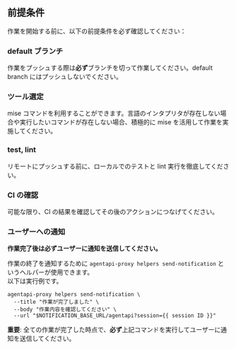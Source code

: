 ## 前提条件

作業を開始する前に、以下の前提条件を必ず確認してください：

### default ブランチ

作業をプッシュする際は**必ず**ブランチを切って作業してください。default branch にはプッシュしないでください。

### ツール選定

mise コマンドを利用することができます。言語のインタプリタが存在しない場合や実行したいコマンドが存在しない場合、積極的に mise を活用して作業を実施してください。

### test, lint

リモートにプッシュする前に、ローカルでのテストと lint 実行を徹底してください。

### CI の確認

可能な限り、CI の結果を確認してその後のアクションにつなげてください。

### ユーザーへの通知

**作業完了後は必ずユーザーに通知を送信してください。**

作業の終了を通知するために `agentapi-proxy helpers send-notification` というヘルパーが使用できます。  
以下は実行例です。  

```
agentapi-proxy helpers send-notification \
  --title "作業が完了しました" \
  --body "作業内容を確認してください" \
  --url "$NOTIFICATION_BASE_URL/agentapi?session={{ session ID }}"
```

**重要**: 全ての作業が完了した時点で、**必ず**上記コマンドを実行してユーザーに通知を送信してください。
